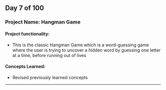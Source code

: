 ## Day 7 of 100

### Project Name: Hangman Game

#### **Project functionality:**
- This is the classic Hangman Game which is a word-guessing game where the user is trying to uncover a hidden word by guessing one letter at a time, before running out of lives
#### **Concepts Learned:**
- Revised previously learned concepts
------------